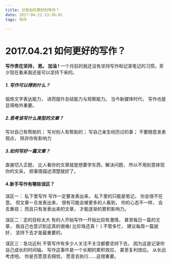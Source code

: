 ```yaml
---
title: 分享如何更好的写作？
date: 2017-04-21 13:36:01
tags: 写作

---
```


# 2017.04.21 如何更好的写作？

**写作贵在坚持， 恩。 加油 !**   一个月前的我还没有坚持写作和记录笔记的习惯。至少现在看来我还是可以坚持下来的。

##### 1. 写作可以得到什么？

锻炼文字表达能力， 进而提升总结能力与观察能力。 当今新媒体时代， 写作也是显得格外重要。


##### 2.思考该写什么类型的文章？

写对自己有帮助的； 写对别人有帮助的； 写自己亲生经历过的事； 不要随意发表观点， 除非你有影响力


##### 3.如何写好一篇文章？

直接切入正题， 比人看你的文章就是想要学东西，解决问题， 所以不用刻意体现你的文采， 把事情描述清楚就好了。


#### 4.新手写作有哪些误区？

误区一： 私下里写作
写作一定要发表出来， 私下里的只能是笔记， 你会很不在意。 但文章一旦发表出来， 很有可能会被更多的人看到， 你的心态不一样， 会去重视； 而且只有发表出来的文章， 才能逐渐的累积影响力。

误区二：定的目标太大
有的人开始写作一开始比较有激情， 甚至每日一篇的文章， 我自己也意识到这真的很难( 比珍珠还真！ ) 不管多忙， 建议每周一篇就好， 坚持下去才是最重要的。

误区三：急功近利
不管写作有多少人关注不关注都要坚持下去， 因为这是记录你自己成长的时间轴。  写作这事件是一个长期的累积效应， 甚至复利效应。 从长远考虑吧。 你是否愿意去相信， 愿意去执行......这很重要。

